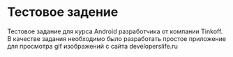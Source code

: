 # Тестовое задение
Тестовое задание для курса Android разработчика от компании Tinkoff. В качестве задания необходимо было разработать простое приложение для просмотра gif изображений с сайта developerslife.ru
